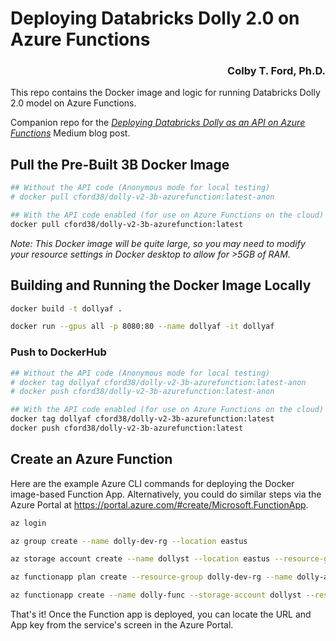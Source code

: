 # Deploying Databricks Dolly 2.0 on Azure Functions

<h3 align="right">Colby T. Ford, Ph.D.</h3>

This repo contains the Docker image and logic for running Databricks Dolly 2.0 model on Azure Functions.

Companion repo for the _[Deploying Databricks Dolly as an API on Azure Functions](https://colbyford.medium.com/deploying-databricks-dolly-on-azure-functions-fac718842d64)_ Medium blog post.

## Pull the Pre-Built 3B Docker Image

```bash
## Without the API code (Anonymous mode for local testing)
# docker pull cford38/dolly-v2-3b-azurefunction:latest-anon

## With the API code enabled (for use on Azure Functions on the cloud)
docker pull cford38/dolly-v2-3b-azurefunction:latest
```
_Note: This Docker image will be quite large, so you may need to modify your resource settings in Docker desktop to allow for >5GB of RAM._

## Building and Running the Docker Image Locally
```bash
docker build -t dollyaf .

docker run --gpus all -p 8080:80 --name dollyaf -it dollyaf
```

### Push to DockerHub
```bash
## Without the API code (Anonymous mode for local testing)
# docker tag dollyaf cford38/dolly-v2-3b-azurefunction:latest-anon
# docker push cford38/dolly-v2-3b-azurefunction:latest-anon

## With the API code enabled (for use on Azure Functions on the cloud)
docker tag dollyaf cford38/dolly-v2-3b-azurefunction:latest
docker push cford38/dolly-v2-3b-azurefunction:latest
```

## Create an Azure Function

Here are the example Azure CLI commands for deploying the Docker image-based Function App. Alternatively, you could do similar steps via the Azure Portal at https://portal.azure.com/#create/Microsoft.FunctionApp. 

```bash
az login

az group create --name dolly-dev-rg --location eastus

az storage account create --name dollyst --location eastus --resource-group dolly-dev-rg --sku Standard_LRS

az functionapp plan create --resource-group dolly-dev-rg --name dolly-asp --location eastus --number-of-workers 1 --sku P3mv3 --is-linux

az functionapp create --name dolly-func --storage-account dollyst --resource-group dolly-dev-rg --plan dolly-asp --functions-version 4 --os-type Linux --image cford38/dolly-v2-3b-azurefunction:latest
```

That's it! Once the Function app is deployed, you can locate the URL and App key from the service's screen in the Azure Portal.
